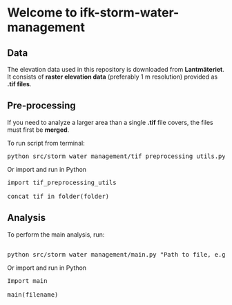 # Welcome to ifk-storm-water-management

## Data

The elevation data used in this repository is downloaded from **Lantmäteriet**.
It consists of **raster elevation data** (preferably 1 m resolution) provided as **.tif files**.

## Pre-processing

If you need to analyze a larger area than a single **.tif** file covers,
the files must first be **merged**.

To run script from terminal:

<pre>
python src/storm_water_management/tif_preprocessing_utils.py "Folder including tif-files to merge"
</pre>

Or import and run in Python

<pre>
import tif_preprocessing_utils

concat_tif_in_folder(folder)
</pre>

## Analysis

To perform the main analysis, run:

<pre> 
python src/storm_water_management/main.py "Path to file, e.g., <data/file.tif>"
</pre>

Or import and run in Python

<pre>
Import main

main(filename)
</pre>

